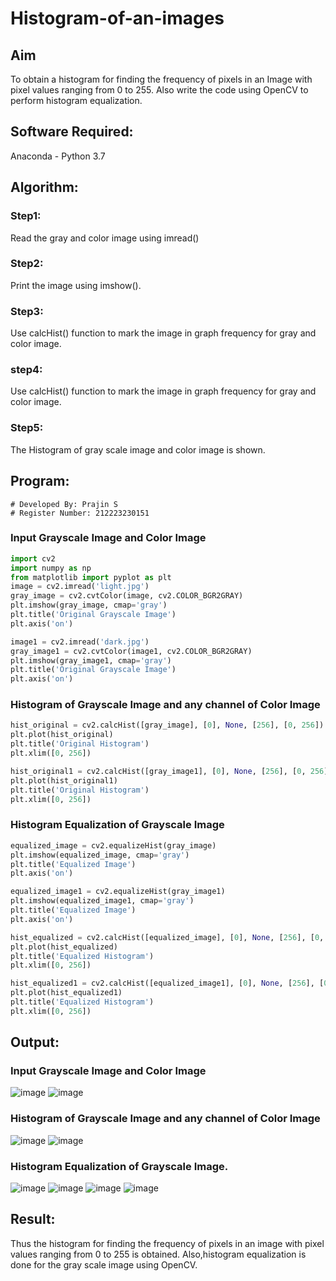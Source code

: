 # Histogram-of-an-images
## Aim
To obtain a histogram for finding the frequency of pixels in an Image with pixel values ranging from 0 to 255. Also write the code using OpenCV to perform histogram equalization.

## Software Required:
Anaconda - Python 3.7

## Algorithm:
### Step1:
Read the gray and color image using imread()

### Step2:
Print the image using imshow().



### Step3:
Use calcHist() function to mark the image in graph frequency for gray and color image.

### step4:
Use calcHist() function to mark the image in graph frequency for gray and color image.

### Step5:
The Histogram of gray scale image and color image is shown.


## Program:
```
# Developed By: Prajin S
# Register Number: 212223230151
```
### Input Grayscale Image and Color Image
```python
import cv2
import numpy as np
from matplotlib import pyplot as plt
image = cv2.imread('light.jpg')
gray_image = cv2.cvtColor(image, cv2.COLOR_BGR2GRAY)
plt.imshow(gray_image, cmap='gray')
plt.title('Original Grayscale Image')
plt.axis('on')
```
```python
image1 = cv2.imread('dark.jpg')
gray_image1 = cv2.cvtColor(image1, cv2.COLOR_BGR2GRAY)
plt.imshow(gray_image1, cmap='gray')
plt.title('Original Grayscale Image')
plt.axis('on')
```
### Histogram of Grayscale Image and any channel of Color Image
```python
hist_original = cv2.calcHist([gray_image], [0], None, [256], [0, 256])
plt.plot(hist_original)
plt.title('Original Histogram')
plt.xlim([0, 256])
```
```python
hist_original1 = cv2.calcHist([gray_image1], [0], None, [256], [0, 256])
plt.plot(hist_original1)
plt.title('Original Histogram')
plt.xlim([0, 256])
```
### Histogram Equalization of Grayscale Image
```python
equalized_image = cv2.equalizeHist(gray_image)
plt.imshow(equalized_image, cmap='gray')
plt.title('Equalized Image')
plt.axis('on')
```
```python
equalized_image1 = cv2.equalizeHist(gray_image1)
plt.imshow(equalized_image1, cmap='gray')
plt.title('Equalized Image')
plt.axis('on')
```
```python
hist_equalized = cv2.calcHist([equalized_image], [0], None, [256], [0, 256])
plt.plot(hist_equalized)
plt.title('Equalized Histogram')
plt.xlim([0, 256])
```
```python
hist_equalized1 = cv2.calcHist([equalized_image1], [0], None, [256], [0, 256])
plt.plot(hist_equalized1)
plt.title('Equalized Histogram')
plt.xlim([0, 256])
```
## Output:
### Input Grayscale Image and Color Image
![image](https://github.com/user-attachments/assets/19c61268-1eb7-4d21-8161-064ad68ab3c1)
![image](https://github.com/user-attachments/assets/ff49fa92-eaf8-4c37-acab-0f77a49f353d)


### Histogram of Grayscale Image and any channel of Color Image
![image](https://github.com/user-attachments/assets/cfbd3b08-fab0-41e7-9c80-02c76ae77ce1)
![image](https://github.com/user-attachments/assets/1fb1c215-0b9e-4273-ba11-612592c494cf)



### Histogram Equalization of Grayscale Image.
![image](https://github.com/user-attachments/assets/8338c3de-47f2-45f0-b1e5-ecbc09712dba)
![image](https://github.com/user-attachments/assets/af5a2c4e-a3f1-4096-a62d-3afe395d4a2d)
![image](https://github.com/user-attachments/assets/199fcbf9-c133-4799-acd8-1113b18f618e)
![image](https://github.com/user-attachments/assets/9408bd24-fcc1-49d5-a802-f3d48ab2eb53)





## Result: 
Thus the histogram for finding the frequency of pixels in an image with pixel values ranging from 0 to 255 is obtained. Also,histogram equalization is done for the gray scale image using OpenCV.
